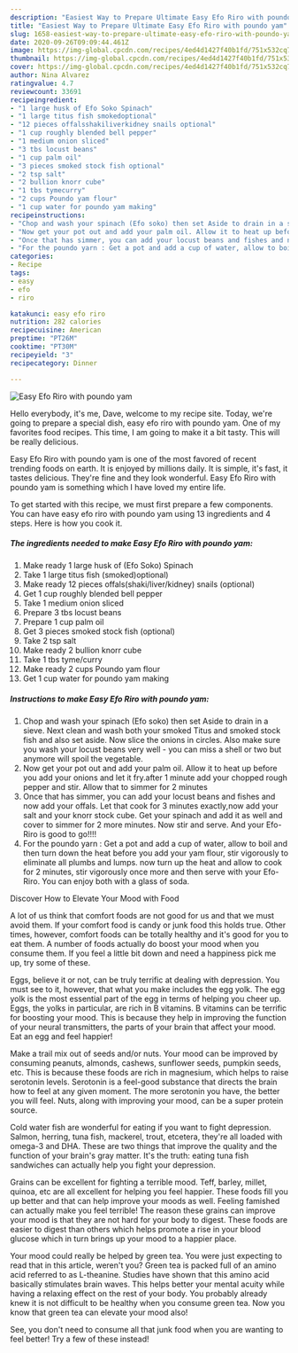 ```yaml
---
description: "Easiest Way to Prepare Ultimate Easy Efo Riro with poundo yam"
title: "Easiest Way to Prepare Ultimate Easy Efo Riro with poundo yam"
slug: 1658-easiest-way-to-prepare-ultimate-easy-efo-riro-with-poundo-yam
date: 2020-09-26T09:09:44.461Z
image: https://img-global.cpcdn.com/recipes/4ed4d1427f40b1fd/751x532cq70/easy-efo-riro-with-poundo-yam-recipe-main-photo.jpg
thumbnail: https://img-global.cpcdn.com/recipes/4ed4d1427f40b1fd/751x532cq70/easy-efo-riro-with-poundo-yam-recipe-main-photo.jpg
cover: https://img-global.cpcdn.com/recipes/4ed4d1427f40b1fd/751x532cq70/easy-efo-riro-with-poundo-yam-recipe-main-photo.jpg
author: Nina Alvarez
ratingvalue: 4.7
reviewcount: 33691
recipeingredient:
- "1 large husk of Efo Soko Spinach"
- "1 large titus fish smokedoptional"
- "12 pieces offalsshakiliverkidney snails optional"
- "1 cup roughly blended bell pepper"
- "1 medium onion sliced"
- "3 tbs locust beans"
- "1 cup palm oil"
- "3 pieces smoked stock fish optional"
- "2 tsp salt"
- "2 bullion knorr cube"
- "1 tbs tymecurry"
- "2 cups Poundo yam flour"
- "1 cup water for poundo yam making"
recipeinstructions:
- "Chop and wash your spinach (Efo soko) then set Aside to drain in a sieve. Next clean and wash both your smoked Titus and smoked stock fish and also set aside. Now slice the onions in circles. Also make sure you wash your locust beans very well - you can miss a shell or two but anymore will spoil the vegetable."
- "Now get your pot out and add your palm oil. Allow it to heat up before you add your onions and let it fry.after 1 minute add your chopped rough pepper and stir. Allow that to simmer for 2 minutes"
- "Once that has simmer, you can add your locust beans and fishes and now add your offals. Let that cook for 3 minutes exactly,now add your salt and your knorr stock cube. Get your spinach and add it as well and cover to simmer for 2 more minutes. Now stir and serve. And your Efo-Riro is good to go!!!!"
- "For the poundo yarn : Get a pot and add a cup of water, allow to boil and then turn down the heat before you add your yam flour, stir vigorously to eliminate all plumbs and lumps. now turn up the heat and allow to cook for 2 minutes, stir vigorously once more and then serve with your Efo- Riro. You can enjoy both with a glass of soda."
categories:
- Recipe
tags:
- easy
- efo
- riro

katakunci: easy efo riro 
nutrition: 282 calories
recipecuisine: American
preptime: "PT26M"
cooktime: "PT30M"
recipeyield: "3"
recipecategory: Dinner

---
```



![Easy Efo Riro with poundo yam](https://img-global.cpcdn.com/recipes/4ed4d1427f40b1fd/751x532cq70/easy-efo-riro-with-poundo-yam-recipe-main-photo.jpg)

Hello everybody, it's me, Dave, welcome to my recipe site. Today, we're going to prepare a special dish, easy efo riro with poundo yam. One of my favorites food recipes. This time, I am going to make it a bit tasty. This will be really delicious.



Easy Efo Riro with poundo yam is one of the most favored of recent trending foods on earth. It is enjoyed by millions daily. It is simple, it's fast, it tastes delicious. They're fine and they look wonderful. Easy Efo Riro with poundo yam is something which I have loved my entire life.


To get started with this recipe, we must first prepare a few components. You can have easy efo riro with poundo yam using 13 ingredients and 4 steps. Here is how you cook it.

<!--inarticleads1-->

##### The ingredients needed to make Easy Efo Riro with poundo yam:

1. Make ready 1 large husk of (Efo Soko) Spinach
1. Take 1 large titus fish (smoked)optional)
1. Make ready 12 pieces offals(shaki/liver/kidney) snails (optional)
1. Get 1 cup roughly blended bell pepper
1. Take 1 medium onion sliced
1. Prepare 3 tbs locust beans
1. Prepare 1 cup palm oil
1. Get 3 pieces smoked stock fish (optional)
1. Take 2 tsp salt
1. Make ready 2 bullion knorr cube
1. Take 1 tbs tyme/curry
1. Make ready 2 cups Poundo yam flour
1. Get 1 cup water for poundo yam making




<!--inarticleads2-->

##### Instructions to make Easy Efo Riro with poundo yam:

1. Chop and wash your spinach (Efo soko) then set Aside to drain in a sieve. Next clean and wash both your smoked Titus and smoked stock fish and also set aside. Now slice the onions in circles. Also make sure you wash your locust beans very well - you can miss a shell or two but anymore will spoil the vegetable.
1. Now get your pot out and add your palm oil. Allow it to heat up before you add your onions and let it fry.after 1 minute add your chopped rough pepper and stir. Allow that to simmer for 2 minutes
1. Once that has simmer, you can add your locust beans and fishes and now add your offals. Let that cook for 3 minutes exactly,now add your salt and your knorr stock cube. Get your spinach and add it as well and cover to simmer for 2 more minutes. Now stir and serve. And your Efo-Riro is good to go!!!!
1. For the poundo yarn : Get a pot and add a cup of water, allow to boil and then turn down the heat before you add your yam flour, stir vigorously to eliminate all plumbs and lumps. now turn up the heat and allow to cook for 2 minutes, stir vigorously once more and then serve with your Efo- Riro. You can enjoy both with a glass of soda.




Discover How to Elevate Your Mood with Food


A lot of us think that comfort foods are not good for us and that we must avoid them. If your comfort food is candy or junk food this holds true. Other times, however, comfort foods can be totally healthy and it's good for you to eat them. A number of foods actually do boost your mood when you consume them. If you feel a little bit down and need a happiness pick me up, try some of these.

Eggs, believe it or not, can be truly terrific at dealing with depression. You must see to it, however, that what you make includes the egg yolk. The egg yolk is the most essential part of the egg in terms of helping you cheer up. Eggs, the yolks in particular, are rich in B vitamins. B vitamins can be terrific for boosting your mood. This is because they help in improving the function of your neural transmitters, the parts of your brain that affect your mood. Eat an egg and feel happier!

Make a trail mix out of seeds and/or nuts. Your mood can be improved by consuming peanuts, almonds, cashews, sunflower seeds, pumpkin seeds, etc. This is because these foods are rich in magnesium, which helps to raise serotonin levels. Serotonin is a feel-good substance that directs the brain how to feel at any given moment. The more serotonin you have, the better you will feel. Nuts, along with improving your mood, can be a super protein source.

Cold water fish are wonderful for eating if you want to fight depression. Salmon, herring, tuna fish, mackerel, trout, etcetera, they're all loaded with omega-3 and DHA. These are two things that improve the quality and the function of your brain's gray matter. It's the truth: eating tuna fish sandwiches can actually help you fight your depression. 

Grains can be excellent for fighting a terrible mood. Teff, barley, millet, quinoa, etc are all excellent for helping you feel happier. These foods fill you up better and that can help improve your moods as well. Feeling famished can actually make you feel terrible! The reason these grains can improve your mood is that they are not hard for your body to digest. These foods are easier to digest than others which helps promote a rise in your blood glucose which in turn brings up your mood to a happier place.

Your mood could really be helped by green tea. You were just expecting to read that in this article, weren't you? Green tea is packed full of an amino acid referred to as L-theanine. Studies have shown that this amino acid basically stimulates brain waves. This helps better your mental acuity while having a relaxing effect on the rest of your body. You probably already knew it is not difficult to be healthy when you consume green tea. Now you know that green tea can elevate your mood also!

See, you don't need to consume all that junk food when you are wanting to feel better! Try a few of these instead!

